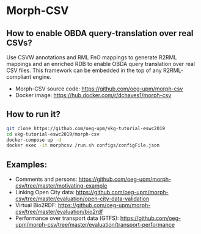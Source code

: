 # Morph-CSV
## How to enable OBDA query-translation over real CSVs?

Use CSVW annotations and RML FnO mappings to generate R2RML mappings and an enriched RDB to enable OBDA query translation over real CSV files. This framework can be embedded in the top of any R2RML-compliant engine.

- Morph-CSV source code: https://github.com/oeg-upm/morph-csv
- Docker image: https://hub.docker.com/r/dchaves1/morph-csv


## How to run it?

```bash
git clone https://github.com/oeg-upm/vkg-tutorial-eswc2019
cd vkg-tutorial-eswc2019/morph-csv
docker-compose up -d
docker exec -it morphcsv /run.sh configs/configFile.json
```


## Examples:

- Comments and persons: https://github.com/oeg-upm/morph-csv/tree/master/motivating-example
- Linking Open City data: https://github.com/oeg-upm/morph-csv/tree/master/evaluation/open-city-data-validation
- Virtual Bio2RDF: https://github.com/oeg-upm/morph-csv/tree/master/evaluation/bio2rdf
- Performance over transport data (GTFS): https://github.com/oeg-upm/morph-csv/tree/master/evaluation/transport-performance